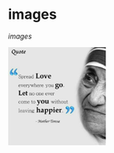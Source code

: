 # images
_images_

<img src="https://raw.githubusercontent.com/StellaNjo/images/main/XYCU0575.JPG" width="200">
